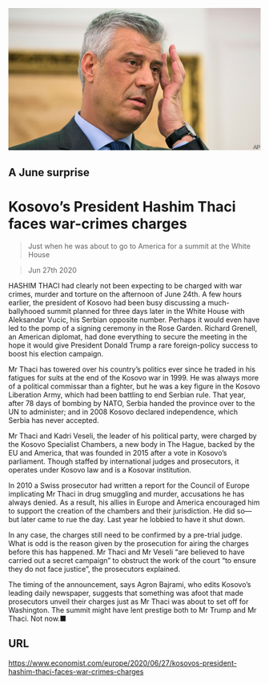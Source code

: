 ![](./images/20200627_EUP004_0.jpg)

## A June surprise

# Kosovo’s President Hashim Thaci faces war-crimes charges

> Just when he was about to go to America for a summit at the White House

> Jun 27th 2020

HASHIM THACI had clearly not been expecting to be charged with war crimes, murder and torture on the afternoon of June 24th. A few hours earlier, the president of Kosovo had been busy discussing a much-ballyhooed summit planned for three days later in the White House with Aleksandar Vucic, his Serbian opposite number. Perhaps it would even have led to the pomp of a signing ceremony in the Rose Garden. Richard Grenell, an American diplomat, had done everything to secure the meeting in the hope it would give President Donald Trump a rare foreign-policy success to boost his election campaign.

Mr Thaci has towered over his country’s politics ever since he traded in his fatigues for suits at the end of the Kosovo war in 1999. He was always more of a political commissar than a fighter, but he was a key figure in the Kosovo Liberation Army, which had been battling to end Serbian rule. That year, after 78 days of bombing by NATO, Serbia handed the province over to the UN to administer; and in 2008 Kosovo declared independence, which Serbia has never accepted.

Mr Thaci and Kadri Veseli, the leader of his political party, were charged by the Kosovo Specialist Chambers, a new body in The Hague, backed by the EU and America, that was founded in 2015 after a vote in Kosovo’s parliament. Though staffed by international judges and prosecutors, it operates under Kosovo law and is a Kosovar institution.

In 2010 a Swiss prosecutor had written a report for the Council of Europe implicating Mr Thaci in drug smuggling and murder, accusations he has always denied. As a result, his allies in Europe and America encouraged him to support the creation of the chambers and their jurisdiction. He did so—but later came to rue the day. Last year he lobbied to have it shut down.

In any case, the charges still need to be confirmed by a pre-trial judge. What is odd is the reason given by the prosecution for airing the charges before this has happened. Mr Thaci and Mr Veseli “are believed to have carried out a secret campaign” to obstruct the work of the court “to ensure they do not face justice”, the prosecutors explained.

The timing of the announcement, says Agron Bajrami, who edits Kosovo’s leading daily newspaper, suggests that something was afoot that made prosecutors unveil their charges just as Mr Thaci was about to set off for Washington. The summit might have lent prestige both to Mr Trump and Mr Thaci. Not now.■

## URL

https://www.economist.com/europe/2020/06/27/kosovos-president-hashim-thaci-faces-war-crimes-charges
